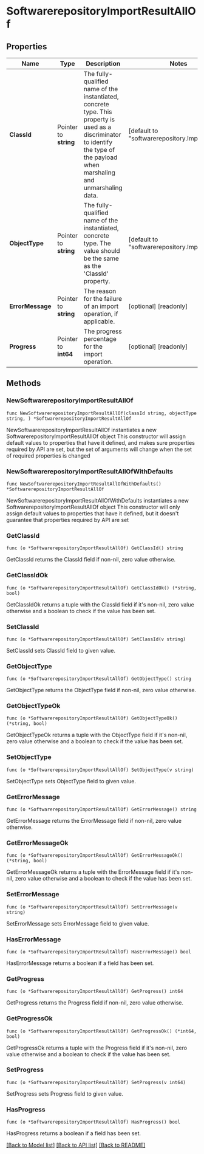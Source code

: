 # SoftwarerepositoryImportResultAllOf

## Properties

Name | Type | Description | Notes
------------ | ------------- | ------------- | -------------
**ClassId** | Pointer to **string** | The fully-qualified name of the instantiated, concrete type. This property is used as a discriminator to identify the type of the payload when marshaling and unmarshaling data. | [default to "softwarerepository.ImportResult"]
**ObjectType** | Pointer to **string** | The fully-qualified name of the instantiated, concrete type. The value should be the same as the &#39;ClassId&#39; property. | [default to "softwarerepository.ImportResult"]
**ErrorMessage** | Pointer to **string** | The reason for the failure of an import operation, if applicable. | [optional] [readonly] 
**Progress** | Pointer to **int64** | The progress percentage for the import operation. | [optional] [readonly] 

## Methods

### NewSoftwarerepositoryImportResultAllOf

`func NewSoftwarerepositoryImportResultAllOf(classId string, objectType string, ) *SoftwarerepositoryImportResultAllOf`

NewSoftwarerepositoryImportResultAllOf instantiates a new SoftwarerepositoryImportResultAllOf object
This constructor will assign default values to properties that have it defined,
and makes sure properties required by API are set, but the set of arguments
will change when the set of required properties is changed

### NewSoftwarerepositoryImportResultAllOfWithDefaults

`func NewSoftwarerepositoryImportResultAllOfWithDefaults() *SoftwarerepositoryImportResultAllOf`

NewSoftwarerepositoryImportResultAllOfWithDefaults instantiates a new SoftwarerepositoryImportResultAllOf object
This constructor will only assign default values to properties that have it defined,
but it doesn't guarantee that properties required by API are set

### GetClassId

`func (o *SoftwarerepositoryImportResultAllOf) GetClassId() string`

GetClassId returns the ClassId field if non-nil, zero value otherwise.

### GetClassIdOk

`func (o *SoftwarerepositoryImportResultAllOf) GetClassIdOk() (*string, bool)`

GetClassIdOk returns a tuple with the ClassId field if it's non-nil, zero value otherwise
and a boolean to check if the value has been set.

### SetClassId

`func (o *SoftwarerepositoryImportResultAllOf) SetClassId(v string)`

SetClassId sets ClassId field to given value.


### GetObjectType

`func (o *SoftwarerepositoryImportResultAllOf) GetObjectType() string`

GetObjectType returns the ObjectType field if non-nil, zero value otherwise.

### GetObjectTypeOk

`func (o *SoftwarerepositoryImportResultAllOf) GetObjectTypeOk() (*string, bool)`

GetObjectTypeOk returns a tuple with the ObjectType field if it's non-nil, zero value otherwise
and a boolean to check if the value has been set.

### SetObjectType

`func (o *SoftwarerepositoryImportResultAllOf) SetObjectType(v string)`

SetObjectType sets ObjectType field to given value.


### GetErrorMessage

`func (o *SoftwarerepositoryImportResultAllOf) GetErrorMessage() string`

GetErrorMessage returns the ErrorMessage field if non-nil, zero value otherwise.

### GetErrorMessageOk

`func (o *SoftwarerepositoryImportResultAllOf) GetErrorMessageOk() (*string, bool)`

GetErrorMessageOk returns a tuple with the ErrorMessage field if it's non-nil, zero value otherwise
and a boolean to check if the value has been set.

### SetErrorMessage

`func (o *SoftwarerepositoryImportResultAllOf) SetErrorMessage(v string)`

SetErrorMessage sets ErrorMessage field to given value.

### HasErrorMessage

`func (o *SoftwarerepositoryImportResultAllOf) HasErrorMessage() bool`

HasErrorMessage returns a boolean if a field has been set.

### GetProgress

`func (o *SoftwarerepositoryImportResultAllOf) GetProgress() int64`

GetProgress returns the Progress field if non-nil, zero value otherwise.

### GetProgressOk

`func (o *SoftwarerepositoryImportResultAllOf) GetProgressOk() (*int64, bool)`

GetProgressOk returns a tuple with the Progress field if it's non-nil, zero value otherwise
and a boolean to check if the value has been set.

### SetProgress

`func (o *SoftwarerepositoryImportResultAllOf) SetProgress(v int64)`

SetProgress sets Progress field to given value.

### HasProgress

`func (o *SoftwarerepositoryImportResultAllOf) HasProgress() bool`

HasProgress returns a boolean if a field has been set.


[[Back to Model list]](../README.md#documentation-for-models) [[Back to API list]](../README.md#documentation-for-api-endpoints) [[Back to README]](../README.md)


